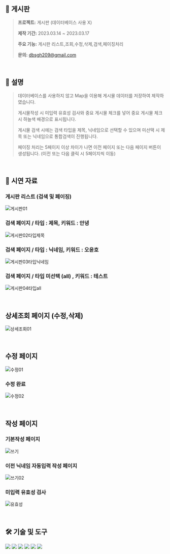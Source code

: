 
## **📝 게시판**

> **프로젝트:** 게시판 (데이터베이스 사용 X) 
>
> **제작 기간:** 2023.03.14 ~ 2023.03.17
>
> **주요 기능:** 게시판 리스트,조회,수정,삭제,검색,페이징처리
>
> **문의:** dbsgh209@gmail.com
>
<br />

## 🎤 설명
>
> 데이터베이스를 사용하지 않고 Map을 이용해 게시물 데이터를 저장하여 제작하였습니다. 
>
> 게시물작성 시 미입력 유효성 검사와 중요 게시물 체크를 넣어 중요 게시물 체크시 하늘색 배경으로 표시됩니다. 
>
> 게시물 검색 시에는 검색 타입을 제목, 닉네임으로 선택할 수 있으며 미선택 시 제목 또는 닉네임으로 통합검색이 진행됩니다.
>
> 페이징 처리는 5페이지 이상 차이가 나면 이전 페이지 또는 다음 페이지 버튼이 생성됩니다. (이전 또는 다음 클릭 시 5페이지씩 이동)


<br />

## **💽 시연 자료**

### 게시판 리스트 (검색 및 페이징)

![게시판01](https://user-images.githubusercontent.com/102138687/225831786-8f153a27-5a44-4629-8faa-47728232e3c9.PNG)

### 검색 페이지 / 타입 : 제목, 키워드 : 안녕
![게시판02타입제목](https://user-images.githubusercontent.com/102138687/225831793-acebc259-8e5c-4854-8adc-5deaf64477a5.PNG)

### 검색 페이지 / 타입 : 닉네임, 키워드 : 오윤호
![게시판03타입닉네임](https://user-images.githubusercontent.com/102138687/225831795-dc413f47-901d-4770-a489-a265181a4124.PNG)

### 검색 페이지 / 타입 미선택 (all) , 키워드 : 테스트 
![게시판04타입all](https://user-images.githubusercontent.com/102138687/225831796-538afeaf-8568-44fd-b1b6-de3ce5a8ba95.PNG)

<br />

## 상세조회 페이지 (수정,삭제)

![상세조회01](https://user-images.githubusercontent.com/102138687/225831798-ff0e1dd9-e0b5-4ff4-9f69-4578262d63d2.PNG)

<br />

## 수정 페이지

![수정01](https://user-images.githubusercontent.com/102138687/225831799-3327d402-fc70-44b4-b137-83aec22c17b2.PNG)

### 수정 완료
![수정02](https://user-images.githubusercontent.com/102138687/225831801-f6586944-f9d7-4a42-9ca1-972ff556a91a.PNG)

<br />

## 작성 페이지

### 기본작성 페이지
![쓰기](https://user-images.githubusercontent.com/102138687/225831804-b27fccc8-ac14-4398-9b5f-eb9f1f2043ab.PNG)

### 이전 닉네임 자동입력 작성 페이지
![쓰기02](https://user-images.githubusercontent.com/102138687/225831806-ec00794c-1f35-4c08-9eef-d5ad6e1ad806.PNG)

### 미입력 유효성 검사
![유효성](https://user-images.githubusercontent.com/102138687/225831808-66d049db-10d4-44fb-a6b5-7fbb77542796.PNG)

<br />

## **🛠 기술 및 도구**

<img src="https://img.shields.io/badge/Java-007396?style=flat&logo=Java&logoColor=white"/> <img src="https://img.shields.io/badge/HTML-E34F26?style=flat&logo=HTML5&logoColor=white"/> <img src="https://img.shields.io/badge/CSS-1572B6?style=flat&logo=CSS3&logoColor=white"/> <img src="https://img.shields.io/badge/JavaScript-F7DF1E?style=flat&logo=JavaScript&logoColor=white"/> <img src="https://img.shields.io/badge/Spring Boot-6DB33F?style=flat&logo=Spring Boot&logoColor=white"/> 
<img src="https://img.shields.io/badge/Bootstrap-7952B3?style=flat&logo=Bootstrap&logoColor=white"/>




